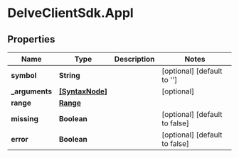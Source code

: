 # DelveClientSdk.Appl

## Properties

Name | Type | Description | Notes
------------ | ------------- | ------------- | -------------
**symbol** | **String** |  | [optional] [default to &#39;&#39;]
**_arguments** | [**[SyntaxNode]**](SyntaxNode.md) |  | [optional] 
**range** | [**Range**](Range.md) |  | 
**missing** | **Boolean** |  | [optional] [default to false]
**error** | **Boolean** |  | [optional] [default to false]


